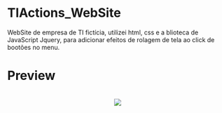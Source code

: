 # TIActions_WebSite
WebSite de empresa de TI fictícia, utilizei html, css e a blioteca de JavaScript Jquery, para adicionar efeitos de rolagem de tela ao click de bootões no menu. 
<br>

<h1>Preview</h1>
<br>
<div align="center">
<img src="https://user-images.githubusercontent.com/97764322/151076854-1112a188-4500-4f9c-8cfb-b54f93168a29.png"/>
</div>
